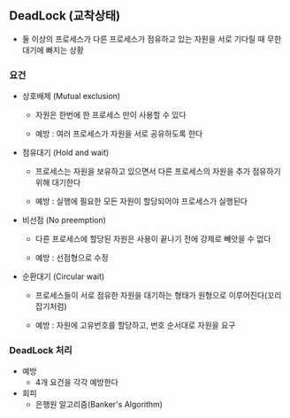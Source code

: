## DeadLock (교착상태)
* 둘 이상의 프로세스가 다른 프로세스가 점유하고 있는 자원을 서로 기다릴 때 무한 대기에 빠지는 상황

### 요건


* 상호배제 (Mutual exclusion)
  - 자원은 한번에 한 프로세스 만이 사용할 수 있다
  
  - 예방 : 여러 프로세스가 자원을 서로 공유하도록 한다
* 점유대기 (Hold and wait)
  - 프로세스는 자원을 보유하고 있으면서 다른 프로세스의 자원을 추가 점유하기 위해 대기한다
  
  - 예방 : 실행에 필요한 모든 자원이 할당되어야 프로세스가 실행된다
* 비선점   (No preemption)
  - 다른 프로세스에 할당된 자원은 사용이 끝나기 전에 강제로 빼앗을 수 없다
  
  - 예방 : 선점형으로 수정
* 순환대기 (Circular wait)
  - 프로세스들이 서로 점유한 자원을 대기하는 형태가 원형으로 이루어진다(꼬리잡기처럼)
  
  - 예방 : 자원에 고유번호를 할당하고, 번호 순서대로 자원을 요구


### DeadLock 처리
* 예방 
  + 4개 요건을 각각 예방한다
* 회피 
  + 은행원 알고리즘(Banker's Algorithm)
